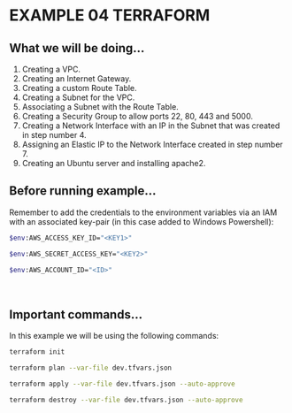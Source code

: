 # EXAMPLE 04 TERRAFORM

## What we will be doing...

1. Creating a VPC.
2. Creating an Internet Gateway.
3. Creating a custom Route Table.
4. Creating a Subnet for the VPC.
5. Associating a Subnet with the Route Table.
6. Creating a Security Group to allow ports 22, 80, 443 and 5000.
7. Creating a Network Interface with an IP in the Subnet that was created in
   step number 4.
8. Assigning an Elastic IP to the Network Interface created in step number 7.
9. Creating an Ubuntu server and installing apache2.

## Before running example...

Remember to add the credentials to the environment variables via an IAM with
an associated key-pair (in this case added to Windows Powershell):

```bash
$env:AWS_ACCESS_KEY_ID="<KEY1>"
```

```bash
$env:AWS_SECRET_ACCESS_KEY="<KEY2>"
```

```bash
$env:AWS_ACCOUNT_ID="<ID>"
```

<br>

## Important commands...

In this example we will be using the following commands:

```bash
terraform init
```

```bash
terraform plan --var-file dev.tfvars.json
```

```bash
terraform apply --var-file dev.tfvars.json --auto-approve
```

```bash
terraform destroy --var-file dev.tfvars.json --auto-approve
```
